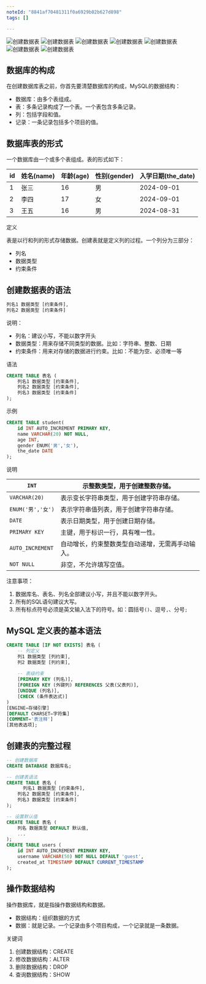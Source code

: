 ```yaml
---
noteId: "8841af70481311f0a6929b02b627d898"
tags: []

---
```


![创建数据表](../images/ebooks/135.jpeg) 
![创建数据表](../images/ebooks/136.jpeg) 
![创建数据表](../images/ebooks/137.jpeg) 
![创建数据表](../images/ebooks/138.jpeg) 
![创建数据表](../images/ebooks/139.jpeg) 
![创建数据表](../images/ebooks/140.jpeg) 
![创建数据表](../images/ebooks/141.jpeg) 


## 数据库的构成

在创建数据库表之前，你首先要清楚数据库的构成，MySQL的数据结构：

- 数据库：由多个表组成。
- 表：多条记录构成了一个表。一个表包含多条记录。
- 列：包括字段和值。
- 记录：一条记录包括多个项目的值。

## 数据库表的形式

一个数据库由一个或多个表组成。表的形式如下：

| id   | 姓名(name) | 年龄(age) | 性别(gender) | 入学日期(the_date) |
| ---- | ---------- | --------- | ------------ | ------------------ |
| 1    | 张三       | 16        | 男           | 2024-09-01         |
| 2    | 李四       | 17        | 女           | 2024-09-01         |
| 3    | 王五       | 16        | 男           | 2024-08-31         |


定义

表是以行和列的形式存储数据。创建表就是定义列的过程。一个列分为三部分：

- 列名
- 数据类型
- 约束条件

## 创建数据表的语法

```sql
列名1 数据类型 [约束条件],
列名2 数据类型 [约束条件]
```

说明：

- 列名：建议小写，不能以数字开头
- 数据类型：用来存储不同类型的数据。比如：字符串、整数、日期
- 约束条件：用来对存储的数据进行约束。比如：不能为空、必须唯一等

语法

```sql
CREATE TABLE 表名 (
	列名1 数据类型 [约束条件],
    列名2 数据类型 [约束条件],
    列名3 数据类型 [约束条件]
);
```

示例

```sql
CREATE TABLE student(
    id INT AUTO_INCREMENT PRIMARY KEY,
    name VARCHAR(20) NOT NULL,
    age INT,
    gender ENUM('男','女'),
    the_date DATE
);
```

说明

|`INT`|示整数类型，用于创建整数存储。|
|---|---|
|`VARCHAR(20)`| 表示变长字符串类型，用于创建字符串存储。|
|`ENUM('男','女')` |表示字符串值列表，用于创建字符串存储。|
|`DATE`| 表示日期类型，用于创建日期存储。|
|`PRIMARY KEY`|   主键，用于标识一行，具有唯一性。|
|`AUTO_INCREMENT` |自动增长，约束整数类型自动递增，无需再手动输入。|
|`NOT NULL`|非空，不允许填写空值。|

注意事项：

1. 数据库名、表名、列名全部建议小写，并且不能以数字开头。
2. 所有的SQL语句建议大写。
3. 所有标点符号必须是英文输入法下的符号。如：圆括号`()`、逗号`,`、分号`;`

## **MySQL 定义表的基本语法**

```sql
CREATE TABLE [IF NOT EXISTS] 表名 (
    -- 列定义
    列1 数据类型 [列约束],
    列2 数据类型 [列约束],
    
    -- 表级约束
    [PRIMARY KEY (列名)],
    [FOREIGN KEY (外键列) REFERENCES 父表(父表列)],
    [UNIQUE (列名)],
    [CHECK (条件表达式)]
)
[ENGINE=存储引擎]
[DEFAULT CHARSET=字符集]
[COMMENT='表注释']
[其他表选项];
```
## 创建表的完整过程

```sql
-- 创建数据库
CREATE DATABASE 数据库名;

-- 创建表语法
CREATE TABLE 表名 (
	  列名1 数据类型 [约束条件],
    列名2 数据类型 [约束条件],
    列名3 数据类型 [约束条件]
);

-- 设置默认值
CREATE TABLE 表名 (
    列名 数据类型 DEFAULT 默认值,
    ...
);
CREATE TABLE users (
    id INT AUTO_INCREMENT PRIMARY KEY,
    username VARCHAR(50) NOT NULL DEFAULT 'guest',
    created_at TIMESTAMP DEFAULT CURRENT_TIMESTAMP
);
```

## 操作数据结构

操作数据库，就是指操作数据结构和数据。

- 数据结构：组织数据的方式
- 数据：就是记录。一个记录由多个项目构成，一个记录就是一条数据。

关键词

1. 创建数据结构：CREATE
2. 修改数据结构：ALTER
3. 删除数据结构：DROP
4. 查询数据结构：SHOW
